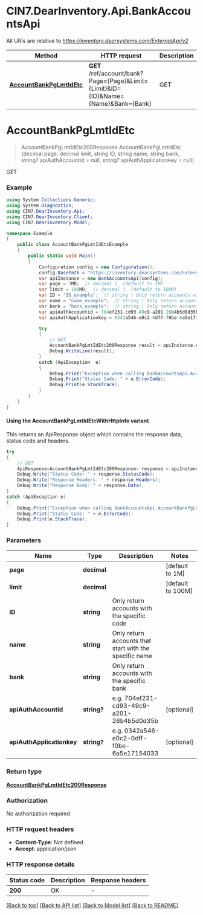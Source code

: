 # CIN7.DearInventory.Api.BankAccountsApi

All URIs are relative to *https://inventory.dearsystems.com/ExternalApi/v2*

| Method                                                                | HTTP request                                                                                                                 | Description |
| --------------------------------------------------------------------- | ---------------------------------------------------------------------------------------------------------------------------- | ----------- |
| [**AccountBankPgLmtIdEtc**](BankAccountsApi.md#accountbankpglmtidetc) | **GET** /ref/account/bank?Page&#x3D;{Page}&amp;Limit&#x3D;{Limit}&amp;ID&#x3D;{ID}&amp;Name&#x3D;{Name}&amp;Bank&#x3D;{Bank} | GET         |

<a id="accountbankpglmtidetc"></a>

# **AccountBankPgLmtIdEtc**

> AccountBankPgLmtIdEtc200Response AccountBankPgLmtIdEtc (decimal page, decimal limit, string ID, string name, string bank, string? apiAuthAccountid = null, string? apiAuthApplicationkey = null)

GET

### Example

```csharp
using System.Collections.Generic;
using System.Diagnostics;
using CIN7.DearInventory.Api;
using CIN7.DearInventory.Client;
using CIN7.DearInventory.Model;

namespace Example
{
    public class AccountBankPgLmtIdEtcExample
    {
        public static void Main()
        {
            Configuration config = new Configuration();
            config.BasePath = "https://inventory.dearsystems.com/ExternalApi/v2";
            var apiInstance = new BankAccountsApi(config);
            var page = 1MD;  // decimal |  (default to 1M)
            var limit = 100MD;  // decimal |  (default to 100M)
            var ID = "ID_example";  // string | Only return accounts with the specific code
            var name = "name_example";  // string | Only return accounts that start with the specific name
            var bank = "bank_example";  // string | Only return accounts with the specific bank
            var apiAuthAccountid = 704ef231-cd93-49c9-a201-26b4b5d0d35b;  // string? | e.g. 704ef231-cd93-49c9-a201-26b4b5d0d35b (optional)
            var apiAuthApplicationkey = 0342a546-e0c2-0dff-f0be-6a5e17154033;  // string? | e.g. 0342a546-e0c2-0dff-f0be-6a5e17154033 (optional)

            try
            {
                // GET
                AccountBankPgLmtIdEtc200Response result = apiInstance.AccountBankPgLmtIdEtc(page, limit, ID, name, bank, apiAuthAccountid, apiAuthApplicationkey);
                Debug.WriteLine(result);
            }
            catch (ApiException  e)
            {
                Debug.Print("Exception when calling BankAccountsApi.AccountBankPgLmtIdEtc: " + e.Message);
                Debug.Print("Status Code: " + e.ErrorCode);
                Debug.Print(e.StackTrace);
            }
        }
    }
}
```

#### Using the AccountBankPgLmtIdEtcWithHttpInfo variant

This returns an ApiResponse object which contains the response data, status code and headers.

```csharp
try
{
    // GET
    ApiResponse<AccountBankPgLmtIdEtc200Response> response = apiInstance.AccountBankPgLmtIdEtcWithHttpInfo(page, limit, ID, name, bank, apiAuthAccountid, apiAuthApplicationkey);
    Debug.Write("Status Code: " + response.StatusCode);
    Debug.Write("Response Headers: " + response.Headers);
    Debug.Write("Response Body: " + response.Data);
}
catch (ApiException e)
{
    Debug.Print("Exception when calling BankAccountsApi.AccountBankPgLmtIdEtcWithHttpInfo: " + e.Message);
    Debug.Print("Status Code: " + e.ErrorCode);
    Debug.Print(e.StackTrace);
}
```

### Parameters

| Name                      | Type        | Description                                            | Notes             |
| ------------------------- | ----------- | ------------------------------------------------------ | ----------------- |
| **page**                  | **decimal** |                                                        | [default to 1M]   |
| **limit**                 | **decimal** |                                                        | [default to 100M] |
| **ID**                    | **string**  | Only return accounts with the specific code            |                   |
| **name**                  | **string**  | Only return accounts that start with the specific name |                   |
| **bank**                  | **string**  | Only return accounts with the specific bank            |                   |
| **apiAuthAccountid**      | **string?** | e.g. 704ef231-cd93-49c9-a201-26b4b5d0d35b              | [optional]        |
| **apiAuthApplicationkey** | **string?** | e.g. 0342a546-e0c2-0dff-f0be-6a5e17154033              | [optional]        |

### Return type

[**AccountBankPgLmtIdEtc200Response**](AccountBankPgLmtIdEtc200Response.md)

### Authorization

No authorization required

### HTTP request headers

-   **Content-Type**: Not defined
-   **Accept**: application/json

### HTTP response details

| Status code | Description | Response headers |
| ----------- | ----------- | ---------------- |
| **200**     | OK          | -                |

[[Back to top]](#) [[Back to API list]](../README.md#documentation-for-api-endpoints) [[Back to Model list]](../README.md#documentation-for-models) [[Back to README]](../README.md)
